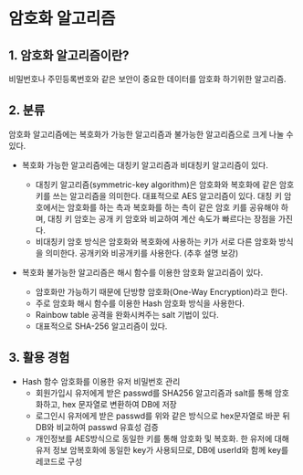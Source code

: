 # 암호화 알고리즘 

## 1. 암호화 알고리즘이란?
비밀번호나 주민등록번호와 같은 보안이 중요한 데이터를 암호화 하기위한 알고리즘.

## 2. 분류

암호화 알고리즘에는 복호화가 가능한 알고리즘과 불가능한 알고리즘으로 크게 나눌 수 있다.

- 복호화 가능한 알고리즘에는 대칭키 알고리즘과 비대칭키 알고리즘이 있다.
  - 대칭키 알고리즘(symmetric-key algorithm)은 암호화와 복호화에 같은 암호 키를 쓰는 알고리즘을 의미한다. 대표적으로 AES 알고리즘이 있다. 대칭 키 암호에서는 암호화를 하는 측과 복호화를 하는 측이 같은 암호 키를 공유해야 하며, 대칭 키 암호는 공개 키 암호와 비교하여 계산 속도가 빠르다는 장점을 가진다.
  - 비대칭키 암호 방식은 암호화와 복호화에 사용하는 키가 서로 다른 암호화 방식을 의미한다. 공개키와 비공개키를 사용한다. (추후 설명 보강)


- 복호화 불가능한 알고리즘은 해시 함수를 이용한 암호화 알고리즘이 있다.
  - 암호화만 가능하기 때문에 단방향 암호화(One-Way Encryption)라고 한다. 
  - 주로 암호화 해시 함수를 이용한 Hash 암호화 방식을 사용한다.
  - Rainbow table 공격을 완화시켜주는 salt 기법이 있다.
  - 대표적으로 SHA-256 알고리즘이 있다.


## 3. 활용 경험
- Hash 함수 암호화를 이용한 유저 비밀번호 관리
  - 회원가입시 유저에게 받은 passwd를 SHA256 알고리즘과 salt를 통해 암호화하고, hex 문자열로 변환하여 DB에 저장
  - 로그인시 유저에게 받은 passwd를 위와 같은 방식으로 hex문자열로 바꾼 뒤 DB와 비교하여 passwd 유효성 검증
  - 개인정보를 AES방식으로 동일한 키를 통해 암호화 및 복호화. 한 유저에 대해 유저 정보 암복호화에 동일한 key가 사용되므로, DB에 userId와 함께 key를 레코드로 구성